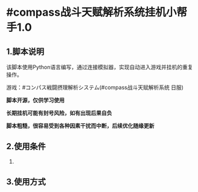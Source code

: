 # #compass战斗天赋解析系统挂机小帮手1.0

## 1.脚本说明
该脚本使用Python语言编写，通过连接模拟器，实现自动进入游戏并挂机的重复操作。

游戏：#コンパス戦闘摂理解析システム(#compass战斗天赋解析系统 日服)

**脚本开源，仅供学习使用**

**长期挂机可能有封号风险，如有出现后果自负**

**脚本粗糙，很容易受到各种因素干扰而中断，后续优化随缘更新**

## 2.使用条件
1.

## 3.使用方式
